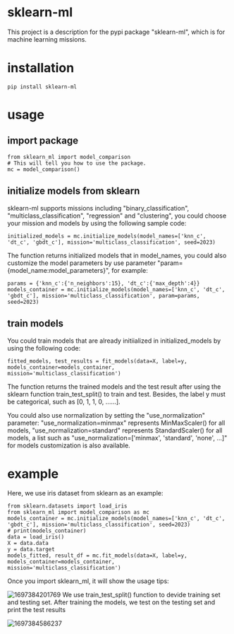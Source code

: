 # sklearn-ml
This project is a description for the pypi package "sklearn-ml", which is for machine learning missions.
# installation
    pip install sklearn-ml
# usage
## import package
    from sklearn_ml import model_comparison
    # This will tell you how to use the package.
    mc = model_comparison()
## initialize models from sklearn
sklearn-ml supports missions including "binary_classification", "multiclass_classification", "regression" and "clustering", you could choose your mission and models by using the following sample code:

    initialized_models = mc.initialize_models(model_names=['knn_c', 'dt_c', 'gbdt_c'], mission='multiclass_classification', seed=2023)

The function returns initialized models that in model_names, you could also customize the model parameters by use parameter "param={model_name:model_parameters}", for example:

    params = {'knn_c':{'n_neighbors':15}, 'dt_c':{'max_depth':4}}
    models_container = mc.initialize_models(model_names=['knn_c', 'dt_c', 'gbdt_c'], mission='multiclass_classification', param=params, seed=2023)
## train models
You could train models that are already initiialized in initialized_models by using the following code:

    fitted_models, test_results = fit_models(data=X, label=y, models_container=models_container, mission='multiclass_classification')

The function returns the trained models and the test result after using the sklearn function train_test_split() to train and test. Besides, the label y must be categorical, such as [0, 1, 1, 0, ......].

You could also use normalization by setting the "use_normalization" parameter: "use_normalization=minmax" represents MinMaxScaler() for all models, "use_normalization=standard" represents StandardScaler() for all models, a list such as "use_normalization=['minmax', 'standard', 'none', ...]" for models customization is also available.
# example
Here, we use iris dataset from sklearn as an example:

    from sklearn.datasets import load_iris
    from sklearn_ml import model_comparison as mc 
    models_container = mc.initialize_models(model_names=['knn_c', 'dt_c', 'gbdt_c'], mission='multiclass_classification', seed=2023)
    # print(models_container)
    data = load_iris()
    X = data.data
    y = data.target
    models_fitted, result_df = mc.fit_models(data=X, label=y, models_container=models_container, mission='multiclass_classification')
Once you import sklearn_ml, it will show the usage tips:

![1697384201769](https://github.com/ChaneMo/sklearn-ml/assets/91654630/bd1de6bd-8308-4429-a021-4059871b1bfd)
We use train_test_split() function to devide training set and testing set. After training the models, we test on the testing set and print the test results

![1697384586237](https://github.com/ChaneMo/sklearn-ml/assets/91654630/73186cb5-5f30-4864-b323-40fecd7a9142)
